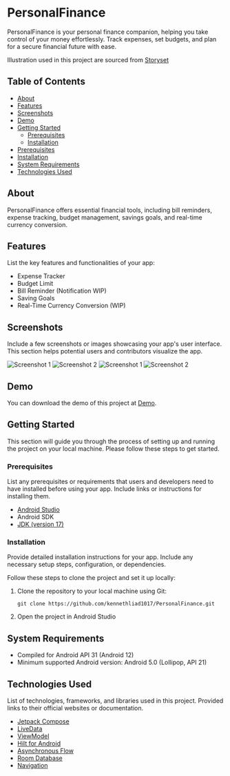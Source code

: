 # PersonalFinance

PersonalFinance is your personal finance companion, helping you take control of your money effortlessly. Track expenses, set budgets, and plan for a secure financial future with ease.

Illustration used in this project are sourced from [Storyset](https://storyset.com/illustration)

## Table of Contents

- [About](#about)
- [Features](#features)
- [Screenshots](#screenshots)
- [Demo](#demo)
- [Getting Started](#getting-started)
  - [Prerequisites](#prerequisites)
  - [Installation](#installation)
- [Prerequisites](#prerequisites)
- [Installation](#installation)
- [System Requirements](#system-requirements)
- [Technologies Used](#technologies-used)

## About

PersonalFinance offers essential financial tools, including bill reminders, expense tracking, budget management, savings goals, and real-time currency conversion.

## Features

List the key features and functionalities of your app: 
- Expense Tracker
- Budget Limit
- Bill Reminder (Notification WIP)
- Saving Goals
- Real-Time Currency Conversion (WIP)

## Screenshots

Include a few screenshots or images showcasing your app's user interface. This section helps potential users and contributors visualize the app.

![Screenshot 1](/screenshots/home.png)
![Screenshot 2](/screenshots/analytics.png)
![Screenshot 1](/screenshots/budget.png)
![Screenshot 2](/screenshots/savings.png)

## Demo

You can download the demo of this project at [Demo](/app/release/personalfinance.apk).

## Getting Started

This section will guide you through the process of setting up and running the project on your local machine. Please follow these steps to get started.

### Prerequisites

List any prerequisites or requirements that users and developers need to have installed before using your app. Include links or instructions for installing them.

- [Android Studio][1]
- Android SDK
- [JDK (version 17)][9]

### Installation

Provide detailed installation instructions for your app. Include any necessary setup steps, configuration, or dependencies.

Follow these steps to clone the project and set it up locally:

1. Clone the repository to your local machine using Git:

   ```shell
   git clone https://github.com/kennethliad1017/PersonalFinance.git
   ```

2. Open the project in Android Studio

## System Requirements

- Compiled for Android API 31 (Android 12)
- Minimum supported Android version: Android 5.0 (Lollipop, API 21)

## Technologies Used

List of technologies, frameworks, and libraries used in this project. Provided links to their official websites or documentation.

- [Jetpack Compose][10]
- [LiveData][3]
- [ViewModel][4]
- [Hilt for Android][5]
- [Asynchronous Flow][7]
- [Room Database][6]
- [Navigation][8]

[1]: https://developer.android.com/studio
[2]: https://developer.android.com/topic/libraries/architecture
[3]: https://developer.android.com/topic/libraries/architecture/livedata
[4]: https://developer.android.com/topic/libraries/architecture/viewmodel
[5]: https://developer.android.com/training/dependency-injection/hilt-android
[6]: https://developer.android.com/training/data-storage/room
[7]: https://kotlinlang.org/docs/flow.html
[8]: https://developer.android.com/jetpack/compose/navigation
[9]: https://www.oracle.com/java/technologies/downloads/
[10]: https://developer.android.com/jetpack/compose
